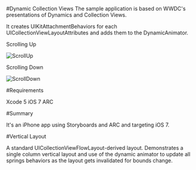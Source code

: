 #Dynamic Collection Views
The sample application is based on WWDC's presentations of Dynamics and Collection Views.

It creates UIKitAttachmentBehaviors for each UICollectionViewLayoutAttributes and adds them to the DynamicAnimator.

Scrolling Up

![ScrollUp](http://i40.tinypic.com/2aeumnd.png)

Scrolling Down

![ScrollDown](http://i44.tinypic.com/do01s1.png)

#Requirements

Xcode 5
iOS 7
ARC

#Summary

It's an iPhone app using Storyboards and ARC and targeting iOS 7.


#Vertical Layout

A standard UICollectionViewFlowLayout-derived layout. Demonstrates a single column vertical layout and use of the dynamic animator to update all springs behaviors as the layout gets invalidated for bounds change.
